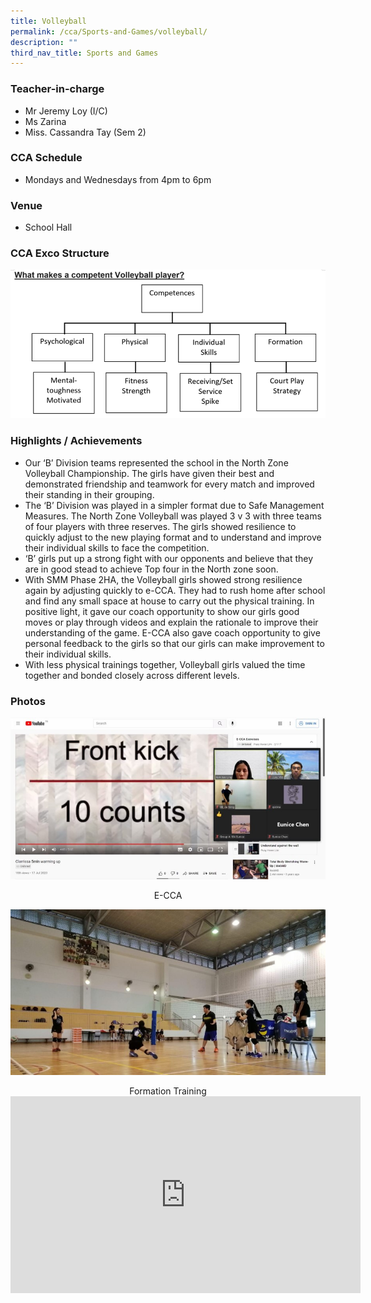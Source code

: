 ```yaml
---
title: Volleyball
permalink: /cca/Sports-and-Games/volleyball/
description: ""
third_nav_title: Sports and Games
---
```

### Teacher-in-charge
* Mr Jeremy Loy (I/C)
* Ms Zarina
* Miss. Cassandra Tay (Sem 2)

### CCA Schedule
* Mondays and Wednesdays from 4pm to 6pm

### Venue
* School Hall


### CCA Exco Structure
![](/images/StudDevelopment/CCAs/SportsGames/Volleyball/Volleyball_CCA_Goals.png)

### Highlights / Achievements

* Our ‘B’ Division teams represented the school in the North Zone Volleyball Championship. The girls have given their best and demonstrated friendship and teamwork for every match and improved their standing in their grouping.
* The ‘B’ Division was played in a simpler format due to Safe Management Measures. The North Zone Volleyball was played 3 v 3 with three teams of four players with three reserves. The girls showed resilience to quickly adjust to the new playing format and to understand and improve their individual skills to face the competition.
* ‘B’ girls put up a strong fight with our opponents and believe that they are in good stead to achieve Top four in the North zone soon.
* With SMM Phase 2HA, the Volleyball girls showed strong resilience again by adjusting quickly to e-CCA. They had to rush home after school and find any small space at house to carry out the physical training. In positive light, it gave our coach opportunity to show our girls good moves or play through videos and explain the rationale to improve their understanding of the game. E-CCA also gave coach opportunity to give personal feedback to the girls so that our girls can make improvement to their individual skills.
* With less physical trainings together, Volleyball girls valued the time together and bonded closely across different levels.

### Photos

![](/images/StudDevelopment/CCAs/SportsGames/Volleyball/Volleyball-1.jpg)
<div style="text-align:center">E-CCA</div>

![](/images/StudDevelopment/CCAs/SportsGames/Volleyball/Volleyball-2.jpeg)
<div style="text-align:center">Formation Training</div>

<iframe width="560" height="315" src="https://www.youtube.com/embed/cdTVe0ECG0A" title="YouTube video player" frameborder="0" allow="accelerometer; autoplay; clipboard-write; encrypted-media; gyroscope; picture-in-picture; web-share" allowfullscreen></iframe>